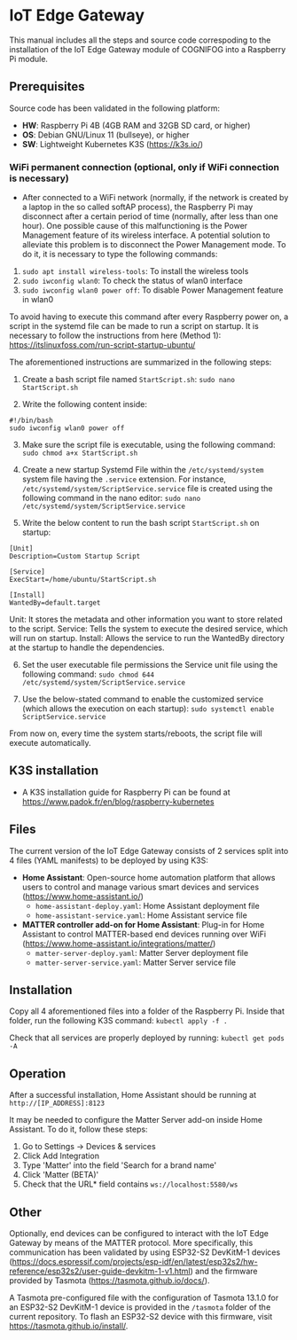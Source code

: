 # IoT Edge Gateway
This manual includes all the steps and source code correspoding to the installation of the IoT Edge Gateway module of COGNIFOG into a Raspberry Pi module.

## Prerequisites
Source code has been validated in the following platform:
- **HW**: Raspberry Pi 4B (4GB RAM and 32GB SD card, or higher)
- **OS**: Debian GNU/Linux 11 (bullseye), or higher
- **SW**: Lightweight Kubernetes K3S (https://k3s.io/)

### WiFi permanent connection (optional, only if WiFi connection is necessary)
- After connected to a WiFi network (normally, if the network is created by a laptop in the so called softAP process), the Raspberry Pi may disconnect after a certain period of time (normally, after less than one hour). One possible cause of this malfunctioning is the Power Management feature of its wireless interface. A potential solution to alleviate this problem is to disconnect the Power Management mode. To do it, it is necessary to type the following commands:
1. `sudo apt install wireless-tools`: To install the wireless tools
2. `sudo iwconfig wlan0`: To check the status of wlan0 interface
3. `sudo iwconfig wlan0 power off`: To disable Power Management feature in wlan0

To avoid having to execute this command after every Raspberry power on, a script in the systemd file can be made to run a script on startup. It is necessary to follow the instructions from here (Method 1): https://itslinuxfoss.com/run-script-startup-ubuntu/

The aforementioned instructions are summarized in the following steps:
1.	Create a bash script file named `StartScript.sh`: 
`sudo nano StartScript.sh`

2.	Write the following content inside:
```
#!/bin/bash
sudo iwconfig wlan0 power off
```

3.	Make sure the script file is executable, using the following command: 
`sudo chmod a+x StartScript.sh`
	
4.	Create a new startup Systemd File within the `/etc/systemd/system` system file having the `.service` extension. For instance, `/etc/systemd/system/ScriptService.service` file is created using the following command in the nano editor:
`sudo nano /etc/systemd/system/ScriptService.service`

5.	Write the below content to run the bash script `StartScript.sh` on startup:
```
[Unit]
Description=Custom Startup Script
 
[Service]
ExecStart=/home/ubuntu/StartScript.sh
 
[Install]
WantedBy=default.target
```

Unit: It stores the metadata and other information you want to store related to the script.
Service: Tells the system to execute the desired service, which will run on startup.
Install: Allows the service to run the WantedBy directory at the startup to handle the dependencies.

6.	Set the user executable file permissions the Service unit file using the following command:
`sudo chmod 644 /etc/systemd/system/ScriptService.service`

7.	Use the below-stated command to enable the customized service (which allows the execution on each startup):
`sudo systemctl enable ScriptService.service`

From now on, every time the system starts/reboots, the script file will execute automatically.

## K3S installation
- A K3S installation guide for Raspberry Pi can be found at https://www.padok.fr/en/blog/raspberry-kubernetes

## Files
The current version of the IoT Edge Gateway consists of 2 services split into 4 files (YAML manifests) to be deployed by using K3S:
- **Home Assistant**: Open-source home automation platform that allows users to control and manage various smart devices and services (https://www.home-assistant.io/)
  - `home-assistant-deploy.yaml`: Home Assistant deployment file
  - `home-assistant-service.yaml`: Home Assistant service file
- **MATTER controller add-on for Home Assistant**: Plug-in for Home Assistant to control MATTER-based end devices running over WiFi (https://www.home-assistant.io/integrations/matter/)
  - `matter-server-deploy.yaml`: Matter Server deployment file
  - `matter-server-service.yaml`: Matter Server service file

## Installation
Copy all 4 aforementioned files into a folder of the Raspberry Pi. Inside that folder, run the following K3S command:
`kubectl apply -f .`

Check that all services are properly deployed by running:
`kubectl get pods -A`

## Operation
After a successful installation, Home Assistant should be running at `http://[IP_ADDRESS]:8123` 

It may be needed to configure the Matter Server add-on inside Home Assistant. To do it, follow these steps:
1. Go to Settings -> Devices & services
2. Click Add Integration
3. Type 'Matter' into the field 'Search for a brand name'
4. Click 'Matter (BETA)'
5. Check that the URL* field contains `ws://localhost:5580/ws`

## Other
Optionally, end devices can be configured to interact with the IoT Edge Gateway by means of the MATTER protocol. More specifically, this communication has been validated by using ESP32-S2 DevKitM-1 devices (https://docs.espressif.com/projects/esp-idf/en/latest/esp32s2/hw-reference/esp32s2/user-guide-devkitm-1-v1.html) and the firmware provided by Tasmota (https://tasmota.github.io/docs/).

A Tasmota pre-configured file with the configuration of Tasmota 13.1.0 for an ESP32-S2 DevKitM-1 device is provided in the `/tasmota` folder of the current repository. To flash an ESP32-S2 device with this firmware, visit https://tasmota.github.io/install/.